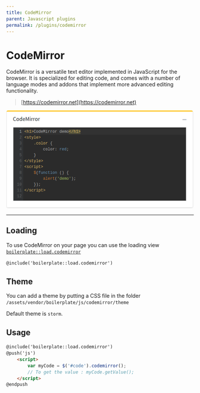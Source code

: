 ```yaml
---
title: CodeMirror
parent: Javascript plugins
permalink: /plugins/codemirror
---
```


# CodeMirror

CodeMirror is a versatile text editor implemented in JavaScript for the browser. It is specialized for editing code, and comes with a number of language modes and addons that implement more advanced editing functionality.

> [https://codemirror.net](https://codemirror.net)

![CodeMirror](../assets/img/codemirror.png)

---

## Loading

To use CodeMirror on your page you can use the loading view [`boilerplate::load.codemirror`](https://github.com/sebastienheyd/boilerplate/blob/e1dc4b29920f011271a1a7ad682c3e82643180d9/src/resources/views/load/codemirror.blade.php)

```html
@include('boilerplate::load.codemirror')
```

## Theme

You can add a theme by putting a CSS file in the folder `/assets/vendor/boilerplate/js/codemirror/theme`

Default theme is `storm`.

## Usage

```html
@include('boilerplate::load.codemirror')
@push('js')
    <script>
        var myCode = $('#code').codemirror();
        // To get the value : myCode.getValue();
    </script>
@endpush
```